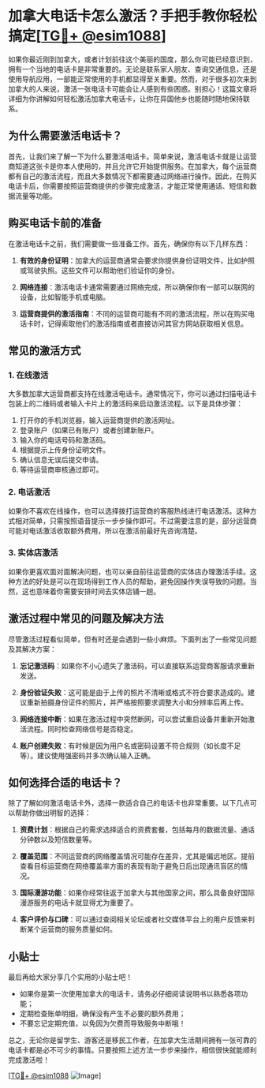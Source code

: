 # 加拿大电话卡怎么激活？手把手教你轻松搞定[[TG💪+ @esim1088](https://t.me/s/esim1088)]

如果你最近刚到加拿大，或者计划前往这个美丽的国度，那么你可能已经意识到，拥有一个当地的电话卡是非常重要的。无论是联系家人朋友、查询交通信息，还是使用导航应用，一部能正常使用的手机都显得至关重要。然而，对于很多初次来到加拿大的人来说，激活一张电话卡可能会让人感到有些困惑。别担心！这篇文章将详细为你讲解如何轻松激活加拿大电话卡，让你在异国他乡也能随时随地保持联系。

## 为什么需要激活电话卡？

首先，让我们来了解一下为什么要激活电话卡。简单来说，激活电话卡就是让运营商知道这张卡是你本人使用的，并且允许它开始提供服务。在加拿大，每个运营商都有自己的激活流程，而且大多数情况下都需要通过网络进行操作。因此，在购买电话卡后，你需要按照运营商提供的步骤完成激活，才能正常使用通话、短信和数据流量等功能。

## 购买电话卡前的准备

在激活电话卡之前，我们需要做一些准备工作。首先，确保你有以下几样东西：

1. **有效的身份证明**：加拿大的运营商通常会要求你提供身份证明文件，比如护照或驾驶执照。这些文件可以帮助他们验证你的身份。
   
2. **网络连接**：激活电话卡通常需要通过网络完成，所以确保你有一部可以联网的设备，比如智能手机或电脑。

3. **运营商提供的激活指南**：不同的运营商可能有不同的激活流程，所以在购买电话卡时，记得索取他们的激活指南或者直接访问其官方网站获取相关信息。

## 常见的激活方式

### 1. 在线激活

大多数加拿大运营商都支持在线激活电话卡。通常情况下，你可以通过扫描电话卡包装上的二维码或者输入卡片上的激活码来启动激活流程。以下是具体步骤：

1. 打开你的手机浏览器，输入运营商提供的激活网址。
2. 登录账户（如果已有账户）或者创建新账户。
3. 输入你的电话号码和激活码。
4. 根据提示上传身份证明文件。
5. 确认信息无误后提交申请。
6. 等待运营商审核通过即可。

### 2. 电话激活

如果你不喜欢在线操作，也可以选择拨打运营商的客服热线进行电话激活。这种方式相对简单，只需按照语音提示一步步操作即可。不过需要注意的是，部分运营商可能对电话激活收取额外费用，所以在激活前最好先咨询清楚。

### 3. 实体店激活

如果你更喜欢面对面解决问题，也可以亲自前往运营商的实体店办理激活手续。这种方法的好处是可以在现场得到工作人员的帮助，避免因操作失误导致的问题。当然，这也意味着你需要安排时间去实体店铺一趟。

## 激活过程中常见的问题及解决方法

尽管激活过程看似简单，但有时还是会遇到一些小麻烦。下面列出了一些常见问题及其解决方案：

1. **忘记激活码**：如果你不小心遗失了激活码，可以直接联系运营商客服请求重新发送。
   
2. **身份验证失败**：这可能是由于上传的照片不清晰或格式不符合要求造成的。建议重新拍摄身份证件的照片，并严格按照要求调整大小和分辨率后再上传。

3. **网络连接中断**：如果在激活过程中突然断网，可以尝试重启设备并重新开始激活流程。同时检查网络信号是否稳定。

4. **账户创建失败**：有时候是因为用户名或密码设置不符合规则（如长度不足等）。建议使用强密码并多次确认输入正确。

## 如何选择合适的电话卡？

除了了解如何激活电话卡外，选择一款适合自己的电话卡也非常重要。以下几点可以帮助你做出明智的选择：

1. **资费计划**：根据自己的需求选择适合的资费套餐，包括每月的数据流量、通话分钟数以及短信数量等。
   
2. **覆盖范围**：不同运营商的网络覆盖情况可能存在差异，尤其是偏远地区。提前查看目标运营商在网络覆盖率方面的表现有助于避免日后出现通讯盲区的情况。

3. **国际漫游功能**：如果你经常往返于加拿大与其他国家之间，那么具备良好国际漫游服务的电话卡就显得尤为重要了。

4. **客户评价与口碑**：可以通过查阅相关论坛或者社交媒体平台上的用户反馈来判断某个运营商的服务质量如何。

## 小贴士

最后再给大家分享几个实用的小贴士吧！

- 如果你是第一次使用加拿大的电话卡，请务必仔细阅读说明书以熟悉各项功能；
- 定期检查账单明细，确保没有产生不必要的额外费用；
- 不要忘记定期充值，以免因为欠费而导致服务中断哦！

总之，无论你是留学生、游客还是移民工作者，在加拿大生活期间拥有一张可靠的电话卡都是必不可少的事情。只要按照上述方法一步步来操作，相信很快就能顺利完成激活啦！

[[TG💪+ @esim1088](https://t.me/s/esim1088) ![Image](https://i.postimg.cc/4NQfJmqS/Snipaste-2025-05-13-00-14-12.png)]